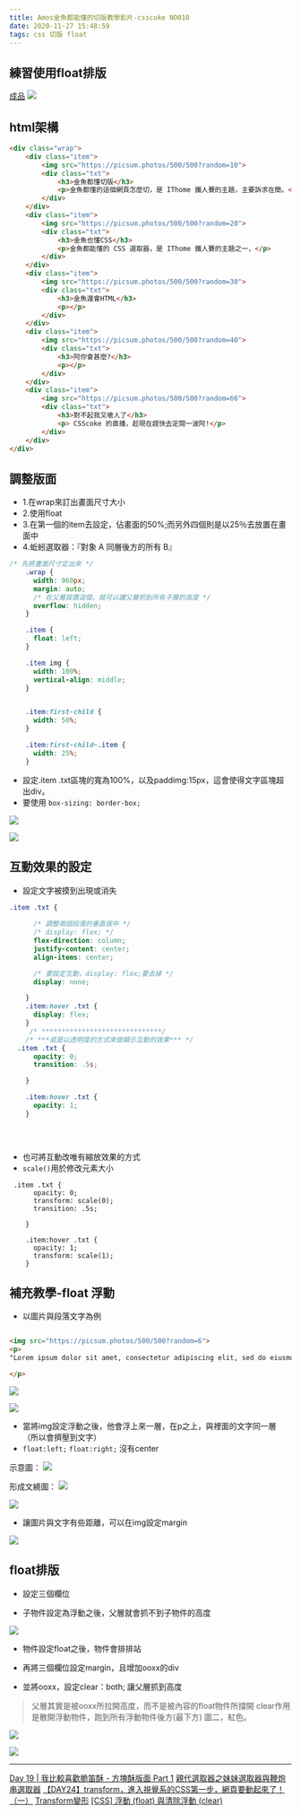 ```yaml
---
title: Amos金魚都能懂的切版教學影片-csscoke NO010
date: 2020-11-27 15:48:59
tags: css 切版 float
---
```

## 練習使用float排版

[成品](https://eva813.github.io/my-projects/coke-NO010(v2).html)
![](https://i.imgur.com/HSxrHVY.jpg)

## html架構
```html
<div class="wrap">
	<div class="item">
		<img src="https://picsum.photos/500/500?random=10">
		<div class="txt">
			<h3>金魚都懂切版</h3>
			<p>金魚都懂的這個網頁怎麼切，是 IThome 鐵人賽的主題，主要訴求在簡。</p>
		</div>
	</div>
	<div class="item">
		<img src="https://picsum.photos/500/500?random=20">
		<div class="txt">
			<h3>金魚也懂CSS</h3>
			<p>金魚都能懂的 CSS 選取器，是 IThome 鐵人賽的主題之一，</p>
		</div>
	</div>
	<div class="item">
		<img src="https://picsum.photos/500/500?random=30">
		<div class="txt">
			<h3>金魚還會HTML</h3>
			<p></p>
		</div>
	</div>
	<div class="item">
		<img src="https://picsum.photos/500/500?random=40">
		<div class="txt">
			<h3>阿你會甚麼?</h3>
			<p></p>
		</div>
	</div>
	<div class="item">
		<img src="https://picsum.photos/500/500?random=66">
		<div class="txt">
			<h3>對不起我又嗆人了</h3>
			<p> CSScoke 的直播，趁現在趕快去定閱一波阿!</p>
		</div>
	</div>
</div>
```
## 調整版面

* 1.在wrap來訂出畫面尺寸大小
* 2.使用float
* 3.在第一個的item去設定，佔畫面的50%;而另外四個則是以25％去放置在畫面中
* 4.蚯蚓選取器：『對象 A 同層後方的所有 B』

```css
/* 先將畫面尺寸定出來 */
    .wrap {
      width: 960px;
      margin: auto;
      /* 在父層設置這個，就可以讓父層抓到所有子層的高度 */
      overflow: hidden;
    }

    .item {
      float: left;
    }

    .item img {
      width: 100%;
      vertical-align: middle;
    }


    .item:first-child {
      width: 50%;
    }

    .item:first-child~.item {
      width: 25%;
    }
```


* 設定.item .txt區塊的寬為100%，以及paddimg:15px，這會使得文字區塊超出div。
* 要使用 `box-sizing: border-box;`

![](https://i.imgur.com/iaIicVC.jpg)

![](https://i.imgur.com/c5BGt1E.jpg)


## 互動效果的設定

* 設定文字被摸到出現或消失
```css
.item .txt {
      
      /* 調整兩個段落的垂直居中 */
      /* display: flex; */
      flex-direction: column;
      justify-content: center;
      align-items: center;

      /* 要設定互動，display: flex;要去掉 */
      display: none;

    }
    .item:hover .txt {
      display: flex;
    }
     /* ******************************/
    /* ***或是以透明度的方式來做顯示互動的效果*** */
  .item .txt {  
      opacity: 0;
      transition: .5s;

    }

    .item:hover .txt {
      opacity: 1;
    }

    
    
```

* 也可將互動改唯有縮放效果的方式
* `scale()`用於修改元素大小

```css=
 .item .txt {  
      opacity: 0;
      transform: scale(0);
      transition: .5s;

    }

    .item:hover .txt {
      opacity: 1;
      transform: scale(1);
    }
```


## 補充教學-float 浮動
* 以圖片與段落文字為例
```html

<img src="https://picsum.photos/500/500?random=6">
<p>
"Lorem ipsum dolor sit amet, consectetur adipiscing elit, sed do eiusmod tempor incididunt ut labore et dolore magna aliqua. Ut enim ad minim veniam, quis nostrud exercitation ullamco laboris nisi ut aliquip ex ea commodo consequat. Duis aute irure dolor in reprehenderit in voluptate velit esse cillum dolore eu fugiat nulla pariatur.

</p>


```

![](https://i.imgur.com/VkWWZpD.png)


![](https://i.imgur.com/jIi69In.png)


* 當將img設定浮動之後，他會浮上來一層，在p之上，與裡面的文字同一層（所以會擠壓到文字）
* `float:left;` `float:right;` 沒有center

示意圖：
![](https://i.imgur.com/lUTqlRy.png)

形成文繞圖：
![](https://i.imgur.com/6NuHHch.png)


![](https://i.imgur.com/a8d7ERZ.png)

* 讓圖片與文字有些距離，可以在img設定margin

![](https://i.imgur.com/4vzaQnJ.png)


## float排版

* 設定三個欄位

* 子物件設定為浮動之後，父層就會抓不到子物件的高度


![](https://i.imgur.com/LcieUW2.png)


* 物件設定float之後，物件會排排站


* 再將三個欄位設定margin，且增加ooxx的div
* 並將ooxx，設定clear：both; 讓父層抓到高度

>父層其實是被ooxx所拉開高度，而不是被內容的float物件所撐開
>clear作用是散開浮動物件，跑到所有浮動物件後方(最下方) 圖二，紅色。

![](https://i.imgur.com/9kLyaNW.png)

![](https://i.imgur.com/dsqmPw6.png)


---

[Day 19 | 我比較喜歡脆笛酥 - 方塊酥版面 Part 1](https://ithelp.ithome.com.tw/articles/10248813)
[親代選取器之妹妹選取器與鞭炮串選取器](https://ithelp.ithome.com.tw/articles/10220656)
[【DAY24】transform，進入視覺系的CSS第一步，網頁要動起來了！（一）](https://ithelp.ithome.com.tw/articles/10196979)
[Transform變形](https://ithelp.ithome.com.tw/articles/10194395)
[[CSS] 浮動 (float) 與清除浮動 (clear)](https://medium.com/%E9%A6%AC%E6%A0%BC%E8%95%BE%E7%89%B9%E7%9A%84%E5%86%92%E9%9A%AA%E8%80%85%E6%97%A5%E8%AA%8C/css-%E6%B5%AE%E5%8B%95%E8%88%87%E6%B8%85%E9%99%A4%E6%B5%AE%E5%8B%95-34d3f49ef817)
